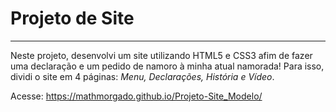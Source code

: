 # Projeto de Site
---
Neste projeto, desenvolvi um site utilizando HTML5 e CSS3 afim de fazer uma declaração e um pedido de namoro à minha atual namorada! Para isso, dividi o site em 4 páginas: _Menu, Declarações, História e Vídeo_.

Acesse: https://mathmorgado.github.io/Projeto-Site_Modelo/
